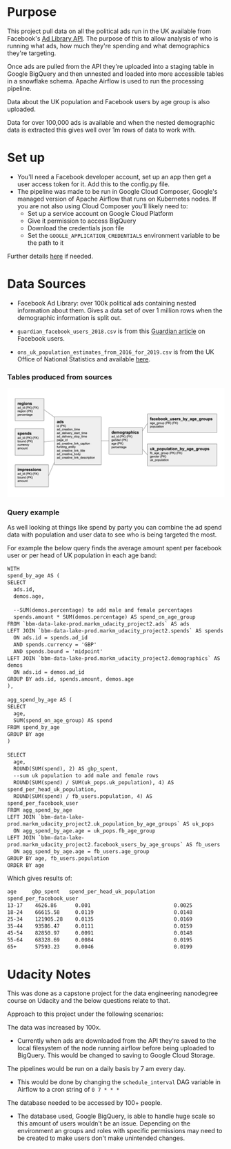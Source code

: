 # Purpose

This project pull data on all the political ads run in the UK available from
Facebook's [Ad Library API](https://www.facebook.com/ads/library/api/). The
purpose of this to allow analysis of who is running what
ads, how much they're spending and what demographics they're targeting.

Once ads are pulled from the API they're uploaded into a staging table in 
Google BigQuery and then unnested and loaded into more accessible tables in 
a snowflake schema. Apache Airflow is used to run the processing pipeline.

Data about the UK population and Facebook users by age group is also uploaded.

Data for over 100,000 ads is available and when the nested demographic data 
is extracted this gives well over 1m rows of data to work with.
  

# Set up

- You'll need a Facebook developer account, set up an app then get a user 
access token for it. Add this to the config.py file.
- The pipeline was made to be run in Google Cloud Composer, Google's managed
 version of Apache Airflow that runs on Kubernetes nodes. If you are not 
 also using Cloud Composer you'll likely need to:
     - Set up a service account on Google Cloud Platform
     - Give it permission to access BigQuery
     - Download the credentials json file
     - Set the `GOOGLE_APPLICATION_CREDENTIALS` environment variable to be the 
     path to it
     
Further details [here](https://cloud.google.com/docs/authentication/getting-started) 
if needed.


# Data Sources

- Facebook Ad Library: over 100k political ads containing nested information
 about them. Gives a data set of over 1 million rows when the demographic 
 information is split out.

- `guardian_facebook_users_2018.csv` is from 
this [Guardian article](https://www.theguardian.com/technology/2018/feb/12/is-facebook-for-old-people-over-55s-flock-in-as-the-young-leave) on 
Facebook users.
- `ons_uk_population_estimates_from_2016_for_2019.csv` is from the UK Office
 of National Statistics and available [here](https://www.ons.gov.uk/peoplepopulationandcommunity/populationandmigration/populationprojections/datasets/tablea11principalprojectionuksummary).


### Tables produced from sources

![database ERD](database_erd.png)


### Query example

As well looking at things like spend by party you can combine the ad spend 
data with population and user data to see who is being targeted the most.

For example the below query finds the average amount spent per facebook user
or per head of UK population in each age band:

```
WITH 
spend_by_age AS (
SELECT 
  ads.id,
  demos.age,
  
  --SUM(demos.percentage) to add male and female percentages
  spends.amount * SUM(demos.percentage) AS spend_on_age_group
FROM `bbm-data-lake-prod.markm_udacity_project2.ads` AS ads
LEFT JOIN `bbm-data-lake-prod.markm_udacity_project2.spends` AS spends
  ON ads.id = spends.ad_id
  AND spends.currency = 'GBP'
  AND spends.bound = 'midpoint'
LEFT JOIN `bbm-data-lake-prod.markm_udacity_project2.demographics` AS demos
  ON ads.id = demos.ad_id
GROUP BY ads.id, spends.amount, demos.age
),

agg_spend_by_age AS (
SELECT
  age,
  SUM(spend_on_age_group) AS spend
FROM spend_by_age
GROUP BY age
)

SELECT
  age,
  ROUND(SUM(spend), 2) AS gbp_spent,
  --sum uk population to add male and female rows
  ROUND(SUM(spend) / SUM(uk_pops.uk_population), 4) AS spend_per_head_uk_population,
  ROUND(SUM(spend) / fb_users.population, 4) AS spend_per_facebook_user
FROM agg_spend_by_age
LEFT JOIN `bbm-data-lake-prod.markm_udacity_project2.uk_population_by_age_groups` AS uk_pops
  ON agg_spend_by_age.age = uk_pops.fb_age_group
LEFT JOIN `bbm-data-lake-prod.markm_udacity_project2.facebook_users_by_age_groups` AS fb_users
  ON agg_spend_by_age.age = fb_users.age_group
GROUP BY age, fb_users.population
ORDER BY age

```

Which gives results of:


```
age     gbp_spent   spend_per_head_uk_population    spend_per_facebook_user
13-17    4626.86      0.001                           0.0025
18-24    66615.58     0.0119                          0.0148
25-34    121905.28    0.0135                          0.0169
35-44    93586.47     0.0111                          0.0159
45-54    82850.97     0.0091                          0.0148
55-64    68328.69     0.0084                          0.0195
65+      57593.23     0.0046                          0.0199
```



# Udacity Notes

This was done as a capstone project for the data engineering nanodegree 
course on Udacity and the below questions relate to that.

Approach to this project under the following scenarios:

The data was increased by 100x.

- Currently when ads are downloaded from the API they're saved to the local 
filesystem of the node running airflow before being uploaded to BigQuery. 
This would be changed to saving to Google Cloud Storage.

The pipelines would be run on a daily basis by 7 am every day.

- This would be done by changing the `schedule_interval` DAG variable in 
Airflow to a cron string of `0 7 * * *`

The database needed to be accessed by 100+ people.

- The database used, Google BigQuery, is able to handle huge scale so this 
amount of users wouldn't be an issue. Depending on the environment an groups
and roles with specific permissions may need to be created to make users 
don't make unintended changes.



